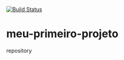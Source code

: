 [![Build Status](https://travis-ci.org/kaicNoronha-hue/meu-primeiro-projeto.svg?branch=master)](https://travis-ci.org/kaicNoronha-hue/meu-primeiro-projeto)

# meu-primeiro-projeto
 repository
